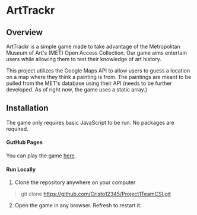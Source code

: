 # ArtTrackr

## Overview
ArtTrackr is a simple game made to take advantage of the Metropolitan Museum of Art's (MET) Open Access Collection. Our game aims entertain users while allowing them to test their knowledge of art history.

This project utilizes the Google Maps API to allow users to guess a location on a map where they think a painting is from. The paintings are meant to be pulled from the MET's database using their API (needs to be further developed. As of right now, the game uses a static array.) 


## Installation
The game only requires basic JavaScript to be run. No packages are required. 

#### GutHub Pages
You can play the game <a href="https://cristo12345.github.io/Project1TeamCSI/">here</a>.

#### Run Locally
1. Clone the repository anywhere on your computer
> git clone https://github.com/Cristo12345/Project1TeamCSI.git

2. Open the game in any browser. Refresh to restart it. 

